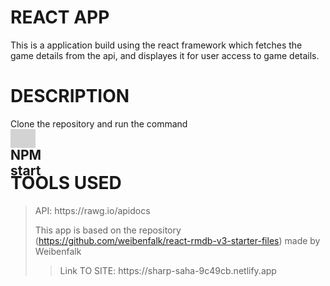 <h1>REACT APP</h1>
    This is a application build using the react framework which fetches the game details from the api, and displayes it for user access to game details.
<h1>DESCRIPTION</h1>
      Clone the repository and run the command
      <div style=" display:grid; width:40px; height:30px; background-color:lightgrey;">
        <h2>NPM start</h2>
      </div>
      <h1>TOOLS USED</h1>
      
<blockquote> API: https://rawg.io/apidocs 
        
  
  This app is based on the repository (https://github.com/weibenfalk/react-rmdb-v3-starter-files) made by Weibenfalk
  <blockquote>  


<footer>Link TO SITE:  https://sharp-saha-9c49cb.netlify.app</footer>

 
